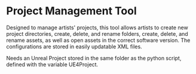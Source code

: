 # Project Management Tool
 Designed to manage artists' projects, this tool allows artists to create new project directories, create, delete, and rename folders, create, delete, and rename assets, as well as open assets in the correct software version. The configurations are stored in easily updatable XML files.

Needs an Unreal Project stored in the same folder as the python script, defined with the variable UE4Project.
